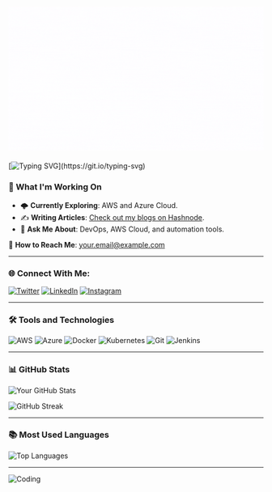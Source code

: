 ![Hi, I'm Aswin Sahu](./Aswin%20Sahu%20Canva.gif)
---

[![Typing SVG](https://readme-typing-svg.herokuapp.com?font=JetBrains+Mono&weight=700&size=30&duration=4000&pause=1000&center=true&vCenter=true&width=450&height=70&lines=Hi+There!+%F0%9F%91%8B+;I%E2%80%99m+Aswin+Sahu!+;A+DevOps+and+DevSecOps+Engineer+passionate+about+Cloud%2C+Automation%2C+and+Security.;Let's+innovate+together!)](https://git.io/typing-svg)

### 🚀 What I'm Working On
- 🌩️ **Currently Exploring**: AWS and Azure Cloud.
- ✍️ **Writing Articles**: [Check out my blogs on Hashnode](https://hashnode.com/@YourUsername).
- 💬 **Ask Me About**: DevOps, AWS Cloud, and automation tools.

📧 **How to Reach Me**: your.email@example.com

---

### 🌐 Connect With Me:
[![Twitter](https://img.shields.io/badge/Twitter-%231DA1F2.svg?style=for-the-badge&logo=twitter&logoColor=white)](https://twitter.com/yourusername)
[![LinkedIn](https://img.shields.io/badge/LinkedIn-%230077B5.svg?style=for-the-badge&logo=linkedin&logoColor=white)](https://linkedin.com/in/yourusername)
[![Instagram](https://img.shields.io/badge/Instagram-%23E4405F.svg?style=for-the-badge&logo=instagram&logoColor=white)](https://instagram.com/yourusername)

---

### 🛠️ Tools and Technologies
![AWS](https://img.shields.io/badge/AWS-%23FF9900.svg?style=for-the-badge&logo=amazon-aws&logoColor=white)
![Azure](https://img.shields.io/badge/Azure-%230072C6.svg?style=for-the-badge&logo=microsoft-azure&logoColor=white)
![Docker](https://img.shields.io/badge/Docker-%230db7ed.svg?style=for-the-badge&logo=docker&logoColor=white)
![Kubernetes](https://img.shields.io/badge/Kubernetes-%23326CE5.svg?style=for-the-badge&logo=kubernetes&logoColor=white)
![Git](https://img.shields.io/badge/Git-%23F05033.svg?style=for-the-badge&logo=git&logoColor=white)
![Jenkins](https://img.shields.io/badge/Jenkins-%23D24939.svg?style=for-the-badge&logo=jenkins&logoColor=white)

---

### 📊 GitHub Stats
![Your GitHub Stats](https://github-readme-stats.vercel.app/api?username=YourUsername&show_icons=true&theme=radical)

![GitHub Streak](https://github-readme-streak-stats.herokuapp.com/?user=YourUsername&theme=radical)

---

### 📚 Most Used Languages
![Top Languages](https://github-readme-stats.vercel.app/api/top-langs/?username=YourUsername&layout=compact&theme=radical)

---

![Coding](https://link-to-your-image.com)

